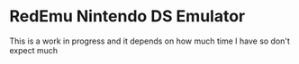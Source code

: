 # RedEmu Nintendo DS Emulator

This is a work in progress and it depends on how much time I have so don't expect much
